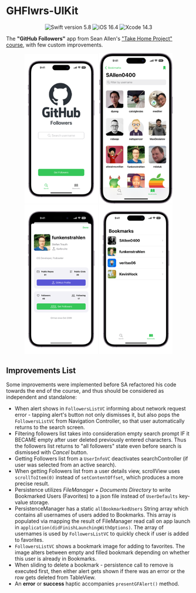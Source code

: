 # GHFlwrs-UIKit

<p align="center">
  <img src="https://img.shields.io/badge/Swift-5.8-orange" title="Swift version 5.8">
  <img src="https://img.shields.io/badge/iOS-16.4-brightgreen" title="iOS 16.4">
  <img src="https://img.shields.io/badge/Xcode-14.3-blue" title="Xcode 14.3">
</p>

The **"GitHub Followers"** app from Sean Allen's ["Take Home Project" course](https://seanallen.teachable.com/p/take-home), with few custom improvements.

<p align="center">
  <img src="/Screens/1.png" width="200" title="Initial search screen">
  <img src="/Screens/2.png" width="200" title="Followers list">
  <img src="/Screens/3.png" width="200" title="User details">
  <img src="/Screens/4.png" width="200" title="Bookmarked users">
</p>

## Improvements List

Some improvements were implemented before SA refactored his code towards the end of the course, and thus should be considered as independent and standalone:

- When alert shows in ```FollowersListVC``` informing about network request error - tapping alert's button not only dismisses it, but also pops the ```FollowersListVC``` from Navigation Controller, so that user automatically returns to the search screen.
- Filtering followers list takes into consideration empty search prompt IF it BECAME empty after user deleted previously entered characters. Thus the followers list returns to "all followers" state even before search is dismissed with *Cancel* button.
- Getting Followers list from a ```UserInfoVC``` deactivates searchController (if user was selected from an active search).
- When getting Followers list from a user details view, scrollView uses ```scrollToItem(0)``` instead of ```setContentOffset```, which produces a more precise result.
- Persistence utilizes *FileManager* + *Documents Directory* to write Bookmarked Users (Favorites) to a json file instead of ```UserDefaults``` key-value storage.
- PersistenceManager has a static ```allBookmarkedUsers``` String array which contains all usernames of users added to Bookmarks. This array is populated via mapping the result of FileManager read call on app launch in ```application(didFinishLaunchingWithOptions)```. The array of usernames is used by ```FollowersListVC``` to quickly check if user is added to favorites.
- ```FollowersListVC``` shows a bookmark image for adding to favorites. The image alters between empty and filled bookmark depending on whether this user is already in Bookmarks.
- When sliding to delete a bookmark - persistence call to remove is executed first, then either alert gets shown if there was an error or the row gets deleted from TableView.
- An **error** or **success** haptic accompanies ```presentGFAlert()``` method.
